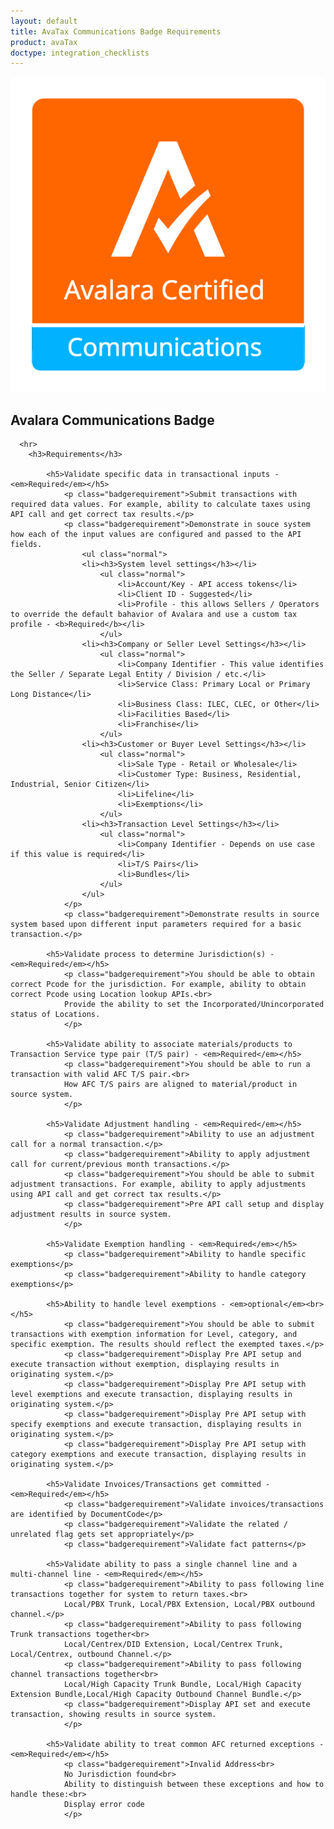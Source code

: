 ```yaml
---
layout: default
title: AvaTax Communications Badge Requirements
product: avaTax
doctype: integration_checklists
---
```

 <div class="row padding-top padding bottom">
    <div class="col-sm-2">
      <img src="/public/images/devdot/badges/Comms.png" class="img-responsive" alt="Avalara Certified Solution">
    </div>
    <div class="col-sm-8 padding-top">
      <h2>Avalara Communications Badge</h2>
      <!--<h3>Do we want to say anything here?</h3>-->
      
      <hr>
        <h3>Requirements</h3>
                        
            <h5>Validate specific data in transactional inputs - <em>Required</em></h5>
                <p class="badgerequirement">Submit transactions with required data values. For example, ability to calculate taxes using API call and get correct tax results.</p>
                <p class="badgerequirement">Demonstrate in souce system how each of the input values are configured and passed to the API fields.
                    <ul class="normal">
                    <li><h3>System level settings</h3></li>
                        <ul class="normal">
                            <li>Account/Key - API access tokens</li>
                            <li>Client ID - Suggested</li>
                            <li>Profile - this allows Sellers / Operators to override the default bahavior of Avalara and use a custom tax profile - <b>Required</b></li>
                        </ul>
                    <li><h3>Company or Seller Level Settings</h3></li>
                        <ul class="normal">
                            <li>Company Identifier - This value identifies the Seller / Separate Legal Entity / Division / etc.</li>
                            <li>Service Class: Primary Local or Primary Long Distance</li>
                            <li>Business Class: ILEC, CLEC, or Other</li>
                            <li>Facilities Based</li>
                            <li>Franchise</li>
                        </ul>
                    <li><h3>Customer or Buyer Level Settings</h3></li>
                        <ul class="normal">
                            <li>Sale Type - Retail or Wholesale</li>
                            <li>Customer Type: Business, Residential, Industrial, Senior Citizen</li>
                            <li>Lifeline</li>
                            <li>Exemptions</li>
                        </ul>
                    <li><h3>Transaction Level Settings</h3></li>
                        <ul class="normal">
                            <li>Company Identifier - Depends on use case if this value is required</li>
                            <li>T/S Pairs</li>
                            <li>Bundles</li>
                        </ul>
                    </ul>
                </p>
                <p class="badgerequirement">Demonstrate results in source system based upon different input parameters required for a basic transaction.</p>
            
            <h5>Validate process to determine Jurisdiction(s) - <em>Required</em></h5>
                <p class="badgerequirement">You should be able to obtain correct Pcode for the jurisdiction. For example, ability to obtain correct Pcode using Location lookup APIs.<br>
                Provide the ability to set the Incorporated/Unincorporated status of Locations.
                </p>
            
            <h5>Validate ability to associate materials/products to Transaction Service type pair (T/S pair) - <em>Required</em></h5>
                <p class="badgerequirement">You should be able to run a transaction with valid AFC T/S pair.<br>
                How AFC T/S pairs are aligned to material/product in source system.
                </p>

            <h5>Validate Adjustment handling - <em>Required</em></h5>
                <p class="badgerequirement">Ability to use an adjustment call for a normal transaction.</p>
                <p class="badgerequirement">Ability to apply adjustment call for current/previous month transactions.</p>
                <p class="badgerequirement">You should be able to submit adjustment transactions. For example, ability to apply adjustments using API call and get correct tax results.</p>
                <p class="badgerequirement">Pre API call setup and display adjustment results in source system.
                </p>
                
            <h5>Validate Exemption handling - <em>Required</em></h5>
                <p class="badgerequirement">Ability to handle specific exemptions</p>
                <p class="badgerequirement">Ability to handle category exemptions</p>
                
            <h5>Ability to handle level exemptions - <em>optional</em><br></h5>
                <p class="badgerequirement">You should be able to submit transactions with exemption information for Level, category, and specific exemption. The results should reflect the exempted taxes.</p>
                <p class="badgerequirement">Display Pre API setup and execute transaction without exemption, displaying results in originating system.</p>
                <p class="badgerequirement">Display Pre API setup with level exemptions and execute transaction, displaying results in originating system.</p>
                <p class="badgerequirement">Display Pre API setup with specify exemptions and execute transaction, displaying results in originating system.</p>
                <p class="badgerequirement">Display Pre API setup with category exemptions and execute transaction, displaying results in originating system.</p>
                
            <h5>Validate Invoices/Transactions get committed - <em>Required</em></h5>
                <p class="badgerequirement">Validate invoices/transactions are identified by DocumentCode</p>
                <p class="badgerequirement">Validate the related / unrelated flag gets set appropriately</p>
                <p class="badgerequirement">Validate fact patterns</p>

            <h5>Validate ability to pass a single channel line and a multi-channel line - <em>Required</em></h5>
                <p class="badgerequirement">Ability to pass following line transactions together for system to return taxes.<br>
                Local/PBX Trunk, Local/PBX Extension, Local/PBX outbound channel.</p>
                <p class="badgerequirement">Ability to pass following Trunk transactions together<br>
                Local/Centrex/DID Extension, Local/Centrex Trunk, Local/Centrex, outbound Channel.</p>
                <p class="badgerequirement">Ability to pass following channel transactions together<br>
                Local/High Capacity Trunk Bundle, Local/High Capacity Extension Bundle,Local/High Capacity Outbound Channel Bundle.</p>
                <p class="badgerequirement">Display API set and execute transaction, showing results in source system.
                </p>
                
            <h5>Validate ability to treat common AFC returned exceptions - <em>Required</em></h5>
                <p class="badgerequirement">Invalid Address<br>
                No Jurisdiction found<br>
                Ability to distinguish between these exceptions and how to handle these:<br>
                Display error code
                </p>
      

